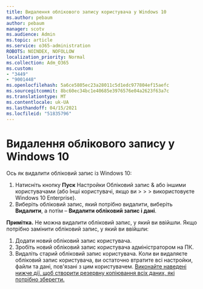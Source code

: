 ```yaml
---
title: Видалення облікового запису користувача у Windows 10
ms.author: pebaum
author: pebaum
manager: scotv
ms.audience: Admin
ms.topic: article
ms.service: o365-administration
ROBOTS: NOINDEX, NOFOLLOW
localization_priority: Normal
ms.collection: Adm_O365
ms.custom:
- "3449"
- "9001448"
ms.openlocfilehash: 5a6ce5805ec23a28011c5d1edc977804ef15aefc
ms.sourcegitcommit: 8bc60ec34bc1e40685e3976576e04a2623f63a7c
ms.translationtype: MT
ms.contentlocale: uk-UA
ms.lasthandoff: 04/15/2021
ms.locfileid: "51835796"
---
```

# <a name="remove-an-account-in-windows-10"></a>Видалення облікового запису у Windows 10

Ось як видалити обліковий запис із Windows 10:

1. Натисніть кнопку **Пуск** Настройки Обліковий запис & або іншими користувачами (або Інші користувачі, якщо ви  >    >    >   використовуєте Windows 10 Enterprise). 
2. Виберіть обліковий запис, який потрібно видалити, виберіть **Видалити**, а потім – **Видалити обліковий запис і дані**.
 
**Примітка.** Не можна видалити обліковий запис, у який ви ввійшли.  Якщо потрібно замінити обліковий запис, у який ви ввійшли:

1. Додати новий обліковий запис користувача.
2. Зробіть новий обліковий запис користувача адміністратором на ПК.
3. Видаліть старий обліковий запис користувача. Коли ви видаляєте обліковий запис користувача, ви остаточно втратите всі настройки, файли та дані, пов'язані з цим користувачем. [Виконайте наведені нижче дії, щоб створити резервну копіювання всіх даних, які потрібно зберегти.](https://support.microsoft.com/help/4027408/windows-10-backup-and-restore)